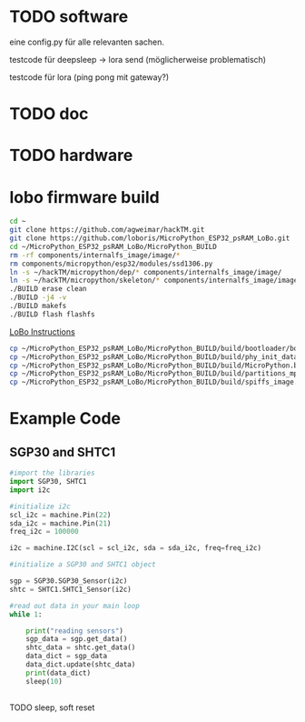 # TODO software

eine config.py für alle relevanten sachen.

testcode für deepsleep -> lora send (möglicherweise problematisch)

testcode für lora (ping pong mit gateway?)

# TODO doc

# TODO hardware

# lobo firmware build

```bash
cd ~
git clone https://github.com/agweimar/hackTM.git
git clone https://github.com/loboris/MicroPython_ESP32_psRAM_LoBo.git
cd ~/MicroPython_ESP32_psRAM_LoBo/MicroPython_BUILD
rm -rf components/internalfs_image/image/*
rm components/micropython/esp32/modules/ssd1306.py
ln -s ~/hackTM/micropython/dep/* components/internalfs_image/image/
ln -s ~/hackTM/micropython/skeleton/* components/internalfs_image/image/
./BUILD erase clean
./BUILD -j4 -v 
./BUILD makefs
./BUILD flash flashfs
```
[LoBo Instructions](https://github.com/loboris/MicroPython_ESP32_psRAM_LoBo/wiki/build)

```bash
cp ~/MicroPython_ESP32_psRAM_LoBo/MicroPython_BUILD/build/bootloader/bootloader.bin ~/hackTM/micropython/LoBo-firmware/
cp ~/MicroPython_ESP32_psRAM_LoBo/MicroPython_BUILD/build/phy_init_data.bin ~/hackTM/micropython/LoBo-firmware/
cp ~/MicroPython_ESP32_psRAM_LoBo/MicroPython_BUILD/build/MicroPython.bin ~/hackTM/micropython/LoBo-firmware/
cp ~/MicroPython_ESP32_psRAM_LoBo/MicroPython_BUILD/build/partitions_mpy.bin ~/hackTM/micropython/LoBo-firmware/
cp ~/MicroPython_ESP32_psRAM_LoBo/MicroPython_BUILD/build/spiffs_image.img ~/hackTM/micropython/LoBo-firmware/

```



# Example Code  

## SGP30 and SHTC1
```python
#import the libraries
import SGP30, SHTC1
import i2c

#initialize i2c
scl_i2c = machine.Pin(22)
sda_i2c = machine.Pin(21)
freq_i2c = 100000

i2c = machine.I2C(scl = scl_i2c, sda = sda_i2c, freq=freq_i2c)

#initialize a SGP30 and SHTC1 object

sgp = SGP30.SGP30_Sensor(i2c)
shtc = SHTC1.SHTC1_Sensor(i2c)

#read out data in your main loop
while 1:

    print("reading sensors")
    sgp_data = sgp.get_data()
    shtc_data = shtc.get_data()
    data_dict = sgp_data
    data_dict.update(shtc_data)
    print(data_dict)
    sleep(10)
    
```
TODO sleep, soft reset

